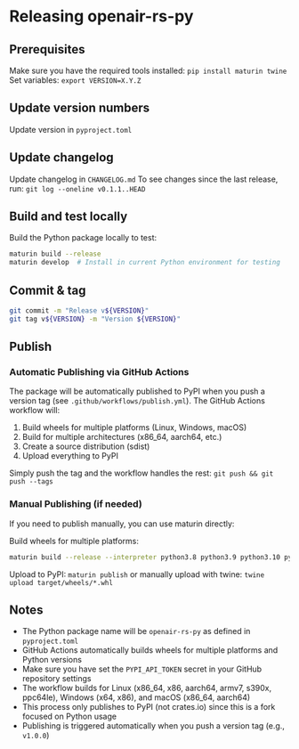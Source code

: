 # Releasing openair-rs-py

## Prerequisites

Make sure you have the required tools installed: `pip install maturin twine`
Set variables: `export VERSION=X.Y.Z`

## Update version numbers

Update version in `pyproject.toml`

## Update changelog

Update changelog in `CHANGELOG.md`
To see changes since the last release, run: `git log --oneline v0.1.1..HEAD`

## Build and test locally

Build the Python package locally to test:

```bash
maturin build --release
maturin develop  # Install in current Python environment for testing
```

## Commit & tag

```bash
git commit -m "Release v${VERSION}"
git tag v${VERSION} -m "Version ${VERSION}"
```

## Publish

### Automatic Publishing via GitHub Actions

The package will be automatically published to PyPI when you push a version tag (see `.github/workflows/publish.yml`). The GitHub Actions workflow will:

1. Build wheels for multiple platforms (Linux, Windows, macOS)
2. Build for multiple architectures (x86_64, aarch64, etc.)
3. Create a source distribution (sdist)
4. Upload everything to PyPI

Simply push the tag and the workflow handles the rest: `git push && git push --tags`

### Manual Publishing (if needed)

If you need to publish manually, you can use maturin directly:

Build wheels for multiple platforms:

```bash
maturin build --release --interpreter python3.8 python3.9 python3.10 python3.11 python3.12
```

Upload to PyPI: `maturin publish`
or manually upload with twine: `twine upload target/wheels/*.whl`

## Notes

- The Python package name will be `openair-rs-py` as defined in `pyproject.toml`
- GitHub Actions automatically builds wheels for multiple platforms and Python versions
- Make sure you have set the `PYPI_API_TOKEN` secret in your GitHub repository settings
- The workflow builds for Linux (x86_64, x86, aarch64, armv7, s390x, ppc64le), Windows (x64, x86), and macOS (x86_64, aarch64)
- This process only publishes to PyPI (not crates.io) since this is a fork focused on Python usage
- Publishing is triggered automatically when you push a version tag (e.g., `v1.0.0`)
